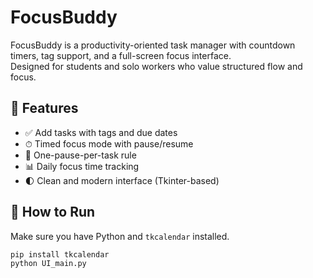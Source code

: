 # FocusBuddy
FocusBuddy is a productivity-oriented task manager with countdown timers, tag support, and a full-screen focus interface.  
Designed for students and solo workers who value structured flow and focus.

## 🌟 Features
- ✅ Add tasks with tags and due dates
- ⏱ Timed focus mode with pause/resume
- 🧠 One-pause-per-task rule
- 📊 Daily focus time tracking
- 🌓 Clean and modern interface (Tkinter-based)

## 🚀 How to Run
Make sure you have Python and `tkcalendar` installed.

```bash
pip install tkcalendar
python UI_main.py
